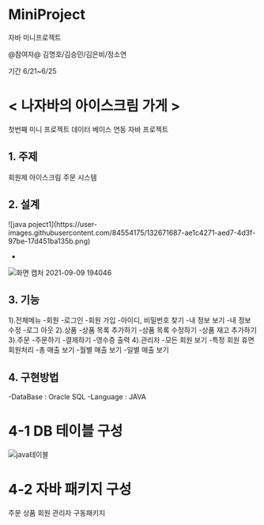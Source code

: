 # MiniProject
자바 미니프로젝트

@참여자@
김명호/김승민/김은비/정소연

기간 6/21~6/25

# < 나자바의 아이스크림 가게 >
첫번째 미니 프로젝트
데이터 베이스 연동 자바 프로젝트

  
<h2>1. 주제</h2>
회원제 아이스크림 주문 시스템  

<h2>2. 설계</h2>
![java poject1](https://user-images.githubusercontent.com/84554175/132671687-ae1c4271-aed7-4d3f-97be-17d451ba135b.png)


-
![화면 캡처 2021-09-09 194046](https://user-images.githubusercontent.com/84554175/132671817-ff025f56-8026-40d0-9062-408658421105.png)

<h2>3. 기능</h2>
1).전체메뉴
 -회원
 -로그인
 -회원 가입
 -아이디, 비밀번호 찾기
 -내 정보 보기
 -내 정보 수정
 -로그 아웃
2).상품
 -상품 목록 추가하기
 -상품 목록 수정하기
 -상품 재고 추가하기
3).주문
 -주문하기
 -결제하기
 -영수증 출력
4).관리자
 -모든 회원 보기
 -특정 회원 휴면회원처리
 -총 매출 보기
 -월별 매출 보기
 -일별 매출 보기

<h2>4. 구현방법</h2>
 -DataBase : Oracle SQL
 -Language : JAVA
 
# 4-1 DB 테이블 구성
![java테이블](https://user-images.githubusercontent.com/84554175/132672288-f6167d16-716e-4cc6-a559-1583dc5477c2.png)
# 4-2 자바 패키지 구성
주문
상품
회원
관리자
구동패키지
